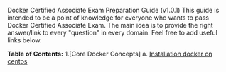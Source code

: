 Docker Certified Associate Exam Preparation Guide (v1.0.1)
This guide is intended to be a point of knowledge for everyone who wants to pass Docker Certified Associate Exam. The main idea is to provide the right answer/link to every "question" in every domain. Feel free to add useful links below.

<b>Table of Contents:</b>
1.[Core Docker Concepts]
  a. [Installation docker on centos](https://github.com/dhinilkv956/DCA/tree/master/Core_Docker_Concepts)
